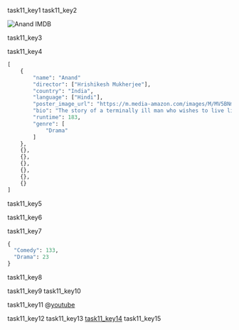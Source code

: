 task11_key1
task11_key2


![Anand IMDB](images/anand_imdb.png)

task11_key3


task11_key4


```python
[
	{
		"name": "Anand"
		"director": ["Hrishikesh Mukherjee"],
		"country": "India",
		"language": ["Hindi"],
		"poster_image_url": "https://m.media-amazon.com/images/M/MV5BNmZkMTMzNmEtMWU5NC00MjEzLWE5MzktYzRlMmQyMzk0YmM1XkEyXkFqcGdeQXVyNTA4NzY1MzY@._V1_UX182_CR0,0,182,268_AL__QL50.jpg",
		"bio": "The story of a terminally ill man who wishes to live life to the3 full before the inevitable occurs, as told by his best friend.",
		"runtime": 183,
		"genre": [
			"Drama"
		]
	},
	{},
	{},
	{},
	{},
	{},
	{}
]
```

task11_key5


task11_key6


task11_key7


```python
{
  "Comedy": 133,
  "Drama": 23
}
```

task11_key8


task11_key9
task11_key10


task11_key11
@[youtube](https://youtu.be/bsTXHgH6rGg)

task11_key12
task11_key13
[task11_key14](mailto:&#118;&#x69;&#115;&#x68;&#97;&#108;&#49;&#x38;&#x40;&#110;&#97;&#x76;&#103;&#x75;&#114;&#x75;&#x6b;&#x75;&#x6c;&#x2e;&#x6f;&#114;&#103;)
task11_key15
